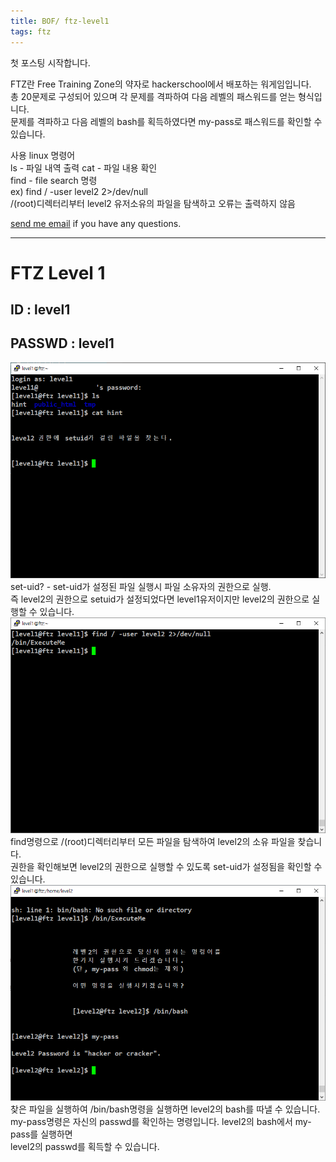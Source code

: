 ```yaml
---
title: BOF/ ftz-level1
tags: ftz
---
```


첫 포스팅 시작합니다.

FTZ란 Free Training Zone의 약자로 hackerschool에서 배포하는 워게임입니다.  
총 20문제로 구성되어 있으며 각 문제를 격파하여 다음 레벨의 패스워드를 얻는 형식입니다.  
문제를 격파하고 다음 레벨의 bash를 획득하였다면 my-pass로 패스워드를 확인할 수 있습니다.  

사용 linux 명령어  
ls - 파일 내역 출력
cat - 파일 내용 확인  
find - file search 명령  
ex) find / -user level2 2>/dev/null  
/(root)디렉터리부터 level2 유저소유의 파일을 탐색하고 오류는 출력하지 않음

 [send me email](mailto:jewel7492@gmail.com) if you have any questions.

<!--more-->

---
# FTZ Level 1  
## ID : level1
## PASSWD : level1

![그림1](/assets/ftz/level1/1.PNG)
set-uid? - set-uid가 설정된 파일 실행시 파일 소유자의 권한으로 실행.  
즉 level2의 권한으로 setuid가 설정되었다면 level1유저이지만 level2의 권한으로 실행할 수 있습니다.  
![그림2](/assets/ftz/level1/2.PNG)
find명령으로 /(root)디렉터리부터 모든 파일을 탐색하여 level2의 소유 파일을 찾습니다.  
권한을 확인해보면 level2의 권한으로 실행할 수 있도록 set-uid가 설정됨을 확인할 수 있습니다.
![그림3](/assets/ftz/level1/3.PNG)  
찾은 파일을 실행하여 /bin/bash명령을 실행하면 level2의 bash를 따낼 수 있습니다.  
my-pass명령은 자신의 passwd를 확인하는 명령입니다. level2의 bash에서 my-pass를 실행하면  
level2의 passwd를 획득할 수 있습니다.
